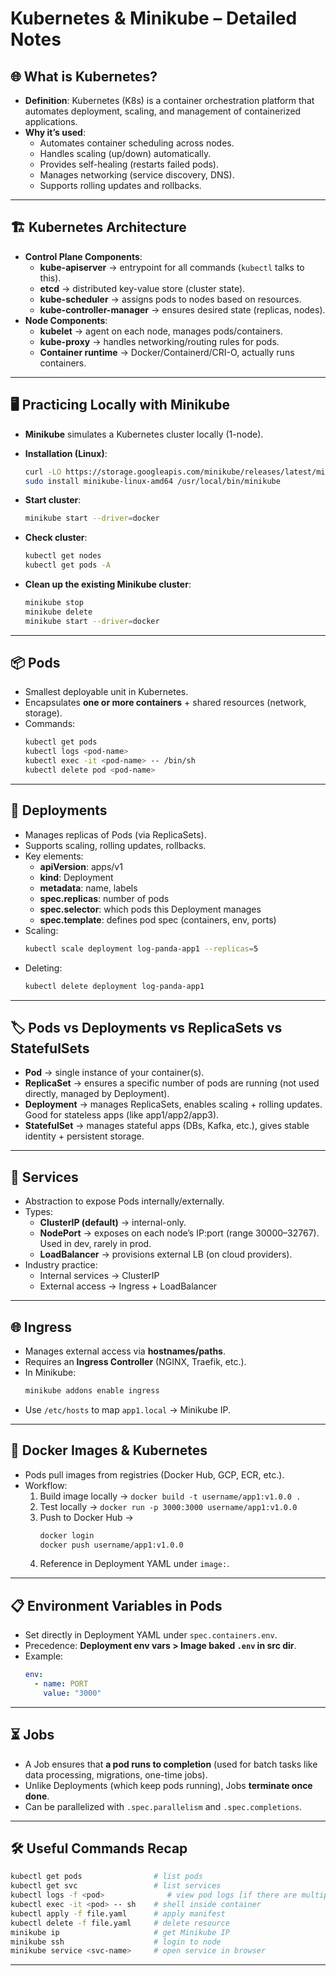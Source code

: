 # Kubernetes & Minikube – Detailed Notes

## 🌐 What is Kubernetes?
- **Definition**: Kubernetes (K8s) is a container orchestration platform that automates deployment, scaling, and management of containerized applications.
- **Why it’s used**:
  - Automates container scheduling across nodes.
  - Handles scaling (up/down) automatically.
  - Provides self-healing (restarts failed pods).
  - Manages networking (service discovery, DNS).
  - Supports rolling updates and rollbacks.

---

## 🏗 Kubernetes Architecture
- **Control Plane Components**:
  - **kube-apiserver** → entrypoint for all commands (`kubectl` talks to this).
  - **etcd** → distributed key-value store (cluster state).
  - **kube-scheduler** → assigns pods to nodes based on resources.
  - **kube-controller-manager** → ensures desired state (replicas, nodes).
- **Node Components**:
  - **kubelet** → agent on each node, manages pods/containers.
  - **kube-proxy** → handles networking/routing rules for pods.
  - **Container runtime** → Docker/Containerd/CRI-O, actually runs containers.

---

## 🖥 Practicing Locally with Minikube
- **Minikube** simulates a Kubernetes cluster locally (1-node).
- **Installation (Linux)**:
  ```bash
  curl -LO https://storage.googleapis.com/minikube/releases/latest/minikube-linux-amd64
  sudo install minikube-linux-amd64 /usr/local/bin/minikube
  ```
- **Start cluster**:
  ```bash
  minikube start --driver=docker
  ```
- **Check cluster**:
  ```bash
  kubectl get nodes
  kubectl get pods -A
  ```

- **Clean up the existing Minikube cluster**:
  ```bash
  minikube stop
  minikube delete
  minikube start --driver=docker
  ```

---

## 📦 Pods
- Smallest deployable unit in Kubernetes.
- Encapsulates **one or more containers** + shared resources (network, storage).
- Commands:
  ```bash
  kubectl get pods
  kubectl logs <pod-name>
  kubectl exec -it <pod-name> -- /bin/sh
  kubectl delete pod <pod-name>
  ```

---

## 📑 Deployments
- Manages replicas of Pods (via ReplicaSets).
- Supports scaling, rolling updates, rollbacks.
- Key elements:
  - **apiVersion**: apps/v1
  - **kind**: Deployment
  - **metadata**: name, labels
  - **spec.replicas**: number of pods
  - **spec.selector**: which pods this Deployment manages
  - **spec.template**: defines pod spec (containers, env, ports)
- Scaling:
  ```bash
  kubectl scale deployment log-panda-app1 --replicas=5
  ```
- Deleting:
  ```bash
  kubectl delete deployment log-panda-app1
  ```

---

## 🏷 Pods vs Deployments vs ReplicaSets vs StatefulSets
- **Pod** → single instance of your container(s).
- **ReplicaSet** → ensures a specific number of pods are running (not used directly, managed by Deployment).
- **Deployment** → manages ReplicaSets, enables scaling + rolling updates. Good for stateless apps (like app1/app2/app3).
- **StatefulSet** → manages stateful apps (DBs, Kafka, etc.), gives stable identity + persistent storage.

---

## 🔌 Services
- Abstraction to expose Pods internally/externally.
- Types:
  - **ClusterIP (default)** → internal-only.
  - **NodePort** → exposes on each node’s IP:port (range 30000–32767). Used in dev, rarely in prod.
  - **LoadBalancer** → provisions external LB (on cloud providers).
- Industry practice:
  - Internal services → ClusterIP
  - External access → Ingress + LoadBalancer

---

## 🌐 Ingress
- Manages external access via **hostnames/paths**.
- Requires an **Ingress Controller** (NGINX, Traefik, etc.).
- In Minikube:
  ```bash
  minikube addons enable ingress
  ```
- Use `/etc/hosts` to map `app1.local` → Minikube IP.

---

## 🐳 Docker Images & Kubernetes
- Pods pull images from registries (Docker Hub, GCP, ECR, etc.).
- Workflow:
  1. Build image locally → `docker build -t username/app1:v1.0.0 .`
  2. Test locally → `docker run -p 3000:3000 username/app1:v1.0.0`
  3. Push to Docker Hub →  
     ```bash
     docker login
     docker push username/app1:v1.0.0
     ```
  4. Reference in Deployment YAML under `image:`.

---

## 📋 Environment Variables in Pods
- Set directly in Deployment YAML under `spec.containers.env`.
- Precedence: **Deployment env vars > Image baked `.env` in src dir**.
- Example:
  ```yaml
  env:
    - name: PORT
      value: "3000"
  ```

---

## ⏳ Jobs
- A Job ensures that **a pod runs to completion** (used for batch tasks like data processing, migrations, one-time jobs).
- Unlike Deployments (which keep pods running), Jobs **terminate once done**.
- Can be parallelized with `.spec.parallelism` and `.spec.completions`.

---

## 🛠 Useful Commands Recap
```bash
kubectl get pods                # list pods
kubectl get svc                 # list services
kubectl logs -f <pod>              # view pod logs [if there are multiple containers running within a pod, then this will fetch the logs of first container by default]
kubectl exec -it <pod> -- sh    # shell inside container
kubectl apply -f file.yaml      # apply manifest
kubectl delete -f file.yaml     # delete resource
minikube ip                     # get Minikube IP
minikube ssh                    # login to node
minikube service <svc-name>     # open service in browser
```

---
